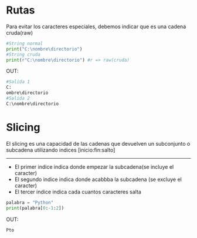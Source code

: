 # Rutas

Para evitar los caracteres especiales, debemos indicar que es una cadena cruda(raw)

```python
#String normal
print("C:\nombre\directorio")
#String cruda
print(r"C:\nombre\directorio") #r => raw(cruda)
```

OUT:
```bash
#Salida 1
C:
ombre\directorio
#Salida 2
C:\nombre\directorio
```
# Slicing

El slicing es una capacidad de las cadenas que devuelven un subconjunto o subcadena utilizando indices [inicio:fin:salto]

---------------
* El primer indice indica donde empezar la subcadena(se incluye el caracter)
* El segundo indice indica donde acabbba la subcadena (se excluye el caracter)
* El tercer indice indica cada cuantos caracteres salta

```python
palabra = "Python"
print(palabra[0:-1:2])
```

OUT:
```bash
Pto
```
